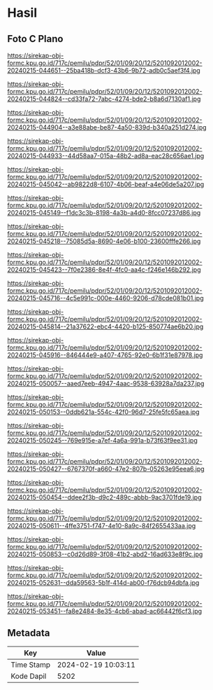 # Hasil

## Foto C Plano

https://sirekap-obj-formc.kpu.go.id/717c/pemilu/pdpr/52/01/09/20/12/5201092012002-20240215-044651--25ba418b-dcf3-43b6-9b72-adb0c5aef3f4.jpg

https://sirekap-obj-formc.kpu.go.id/717c/pemilu/pdpr/52/01/09/20/12/5201092012002-20240215-044824--cd33fa72-7abc-4274-bde2-b8a6d7130af1.jpg

https://sirekap-obj-formc.kpu.go.id/717c/pemilu/pdpr/52/01/09/20/12/5201092012002-20240215-044904--a3e88abe-be87-4a50-839d-b340a251d274.jpg

https://sirekap-obj-formc.kpu.go.id/717c/pemilu/pdpr/52/01/09/20/12/5201092012002-20240215-044933--44d58aa7-015a-48b2-ad8a-eac28c656ae1.jpg

https://sirekap-obj-formc.kpu.go.id/717c/pemilu/pdpr/52/01/09/20/12/5201092012002-20240215-045042--ab9822d8-6107-4b06-beaf-a4e06de5a207.jpg

https://sirekap-obj-formc.kpu.go.id/717c/pemilu/pdpr/52/01/09/20/12/5201092012002-20240215-045149--f1dc3c3b-8198-4a3b-a4d0-8fcc07237d86.jpg

https://sirekap-obj-formc.kpu.go.id/717c/pemilu/pdpr/52/01/09/20/12/5201092012002-20240215-045218--75085d5a-8690-4e06-b100-23600fffe266.jpg

https://sirekap-obj-formc.kpu.go.id/717c/pemilu/pdpr/52/01/09/20/12/5201092012002-20240215-045423--7f0e2386-8e4f-4fc0-aa4c-f246e146b292.jpg

https://sirekap-obj-formc.kpu.go.id/717c/pemilu/pdpr/52/01/09/20/12/5201092012002-20240215-045716--4c5e991c-000e-4460-9206-d78cde081b01.jpg

https://sirekap-obj-formc.kpu.go.id/717c/pemilu/pdpr/52/01/09/20/12/5201092012002-20240215-045814--21a37622-ebc4-4420-b125-850774ae6b20.jpg

https://sirekap-obj-formc.kpu.go.id/717c/pemilu/pdpr/52/01/09/20/12/5201092012002-20240215-045916--846444e9-a407-4765-92e0-6b1f31e87978.jpg

https://sirekap-obj-formc.kpu.go.id/717c/pemilu/pdpr/52/01/09/20/12/5201092012002-20240215-050057--aaed7eeb-4947-4aac-9538-63928a7da237.jpg

https://sirekap-obj-formc.kpu.go.id/717c/pemilu/pdpr/52/01/09/20/12/5201092012002-20240215-050153--0ddb621a-554c-42f0-96d7-25fe5fc65aea.jpg

https://sirekap-obj-formc.kpu.go.id/717c/pemilu/pdpr/52/01/09/20/12/5201092012002-20240215-050245--769e915e-a7ef-4a6a-991a-b73f63f9ee31.jpg

https://sirekap-obj-formc.kpu.go.id/717c/pemilu/pdpr/52/01/09/20/12/5201092012002-20240215-050427--6767370f-a660-47e2-807b-05263e95eea6.jpg

https://sirekap-obj-formc.kpu.go.id/717c/pemilu/pdpr/52/01/09/20/12/5201092012002-20240215-050454--ddee2f3b-d9c2-489c-abbb-9ac3701fde19.jpg

https://sirekap-obj-formc.kpu.go.id/717c/pemilu/pdpr/52/01/09/20/12/5201092012002-20240215-050611--4ffe3751-f747-4e10-8a9c-84f2655433aa.jpg

https://sirekap-obj-formc.kpu.go.id/717c/pemilu/pdpr/52/01/09/20/12/5201092012002-20240215-050853--c0d26d89-3f08-41b2-abd2-16ad633e8f9c.jpg

https://sirekap-obj-formc.kpu.go.id/717c/pemilu/pdpr/52/01/09/20/12/5201092012002-20240215-052631--dda59563-5b1f-414d-ab00-f76dcb94dbfa.jpg

https://sirekap-obj-formc.kpu.go.id/717c/pemilu/pdpr/52/01/09/20/12/5201092012002-20240215-053451--fa8e2484-8e35-4cb6-abad-ac66442f6cf3.jpg


## Metadata

| Key        | Value               |
| ---------- | ------------------- |
| Time Stamp | 2024-02-19 10:03:11 |
| Kode Dapil | 5202                |



